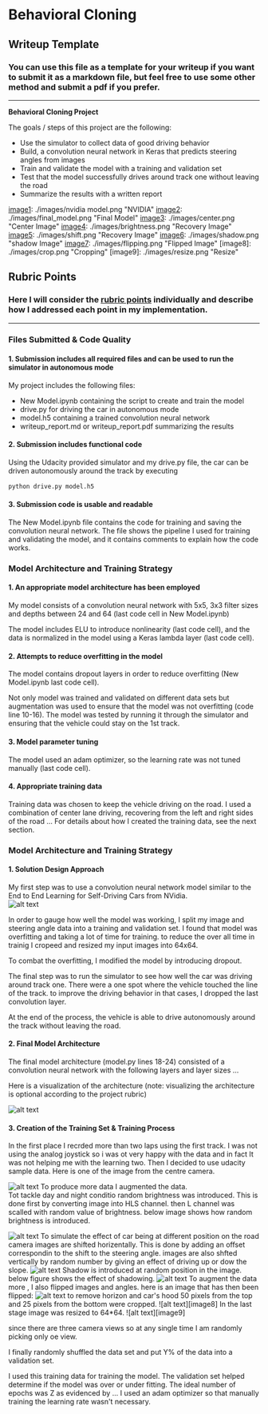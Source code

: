 # **Behavioral Cloning** 

## Writeup Template

### You can use this file as a template for your writeup if you want to submit it as a markdown file, but feel free to use some other method and submit a pdf if you prefer.

---

**Behavioral Cloning Project**

The goals / steps of this project are the following:
* Use the simulator to collect data of good driving behavior
* Build, a convolution neural network in Keras that predicts steering angles from images
* Train and validate the model with a training and validation set
* Test that the model successfully drives around track one without leaving the road
* Summarize the results with a written report

[//]: # (Image References)

[image1]: ./examples/placeholder.png "Model Visualization"
[image2]: ./examples/placeholder.png "Grayscaling"
[image3]: ./examples/placeholder_small.png "Recovery Image"
[image4]: ./examples/placeholder_small.png "Recovery Image"
[image5]: ./examples/placeholder_small.png "Recovery Image"
[image6]: ./examples/placeholder_small.png "Normal Image"
[image7]: ./examples/placeholder_small.png "Flipped Image"



[//]: # (Image References)

[image1]: ./images/nvidia model.png "NVIDIA"
[image2]: ./images/final_model.png "Final Model"
[image3]: ./images/center.png "Center Image"
[image4]: ./images/brightness.png "Recovery Image"
[image5]: ./images/shift.png "Recovery Image"
[image6]: ./images/shadow.png "shadow Image"
[image7]: ./images/flipping.png "Flipped Image"
[image8]: ./images/crop.png "Cropping"
[image9]: ./images/resize.png "Resize"

## Rubric Points
### Here I will consider the [rubric points](https://review.udacity.com/#!/rubrics/432/view) individually and describe how I addressed each point in my implementation.  

---
### Files Submitted & Code Quality

#### 1. Submission includes all required files and can be used to run the simulator in autonomous mode

My project includes the following files:
* New Model.ipynb containing the script to create and train the model
* drive.py for driving the car in autonomous mode
* model.h5 containing a trained convolution neural network 
* writeup_report.md or writeup_report.pdf summarizing the results

#### 2. Submission includes functional code
Using the Udacity provided simulator and my drive.py file, the car can be driven autonomously around the track by executing 
```sh
python drive.py model.h5
```

#### 3. Submission code is usable and readable

The New Model.ipynb file contains the code for training and saving the convolution neural network. The file shows the pipeline I used for training and validating the model, and it contains comments to explain how the code works.

### Model Architecture and Training Strategy

#### 1. An appropriate model architecture has been employed

My model consists of a convolution neural network with 5x5, 3x3  filter sizes and depths between 24 and 64 (last code cell in New Model.ipynb) 

The model includes ELU to introduce nonlinearity (last code cell), and the data is normalized in the model using a Keras lambda layer (last code cell). 

#### 2. Attempts to reduce overfitting in the model

The model contains dropout layers in order to reduce overfitting (New Model.ipynb last code cell). 

Not only model was trained and validated on different data sets but augmentation was used to ensure that the model was not overfitting (code line 10-16). The model was tested by running it through the simulator and ensuring that the vehicle could stay on the 1st track.

#### 3. Model parameter tuning

The model used an adam optimizer, so the learning rate was not tuned manually (last code cell).

#### 4. Appropriate training data

Training data was chosen to keep the vehicle driving on the road. I used a combination of center lane driving, recovering from the left and right sides of the road ... 
For details about how I created the training data, see the next section. 

### Model Architecture and Training Strategy

#### 1. Solution Design Approach



My first step was to use a convolution neural network model similar to the End to End Learning for Self-Driving Cars from NVidia.   
![alt text][image1]

In order to gauge how well the model was working, I split my image and steering angle data into a training and validation set. I found that model was overfitting and taking a lot of time for training. to reduce the over all time in trainig I cropeed and resized my input images into 64x64.

To combat the overfitting, I modified the model by introducing dropout.

The final step was to run the simulator to see how well the car was driving around track one. There were a one spot where the vehicle touched the line of the track. to improve the driving behavior in that cases, I dropped the last convolution layer.

At the end of the process, the vehicle is able to drive autonomously around the track without leaving the road.

#### 2. Final Model Architecture

The final model architecture (model.py lines 18-24) consisted of a convolution neural network with the following layers and layer sizes ...

Here is a visualization of the architecture (note: visualizing the architecture is optional according to the project rubric)

![alt text][image2]

#### 3. Creation of the Training Set & Training Process

In the first place I recrded more than two laps using the first track. I was not using the analog joystick so i was ot very happy with the data and in fact It was not helping me with the learning two. Then I decided to use udacity sample data.
Here is one of the image from the centre camera.

![alt text][image3]
To produce more data I augmented the data.<br>
Tot tackle day and night conditio random brightness was introduced. This is done first by converting image into HLS channel. then L channel was scalled with random value of brightness. below image shows how random brightness is introduced. 

![alt text][image4]
To simulate the effect of car being at different position on the road camera images are shifted horizentally. This is done by adding an offset correspondin to the shift to the steering angle. images are also shfted vertically by random number by giving an effect of driving up or dow the slope.
![alt text][image5]
Shadow is introduced at random position in the image. below figure shows the effect of shadowing. 
![alt text][image6]
To augment the data more , I also flipped images and angles. here is an image that has then been flipped:
![alt text][image7]
to remove horizon and car's hood 50 pixels from the top and 25 pixels from the bottom were cropped. 
![alt text][image8]
In the last stage image was resized to 64*64.
![alt text][image9]

since there are three camera views so at any single time I am randomly picking only oe view.

I finally randomly shuffled the data set and put Y% of the data into a validation set. 

I used this training data for training the model. The validation set helped determine if the model was over or under fitting. The ideal number of epochs was Z as evidenced by ... I used an adam optimizer so that manually training the learning rate wasn't necessary.
